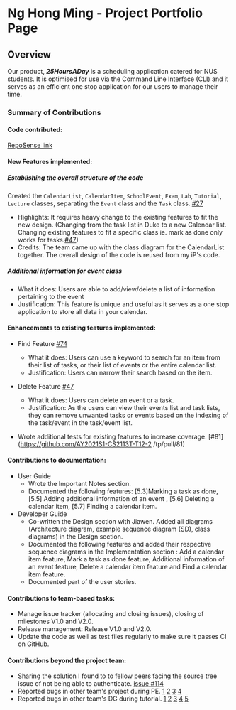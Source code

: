 # Ng Hong Ming - Project Portfolio Page

## Overview
Our product, **_25HoursADay_** is a scheduling application catered for NUS students. 
It is optimised for use via the Command Line Interface (CLI) and it serves as an efficient one stop application for our users to manage their time. 

### Summary of Contributions
#### Code contributed:
[RepoSense link](https://nus-cs2113-ay2021s1.github.io/tp-dashboard/#breakdown=true&search=imhm)

#### New Features implemented:

##### Establishing the overall structure of the code
Created the `CalendarList`, `CalendarItem`, `SchoolEvent`, `Exam`, `Lab`, `Tutorial`, `Lecture` classes, separating
 the `Event` class and the `Task` class. [#27](https://github.com/AY2021S1-CS2113T-T12-2/tp/pull/27)
* Highlights: It requires heavy change to the existing features to fit the new design. (Changing from the task list
 in Duke to a new Calendar list. Changing existing features to fit a specific class ie. mark as done only works for
  tasks.[#47](https://github.com/AY2021S1-CS2113T-T12-2/tp/pull/47))
* Credits: The team came up with the class diagram for the CalendarList together. The overall design of the code is reused from my iP's code.

##### Additional information for event class 
* What it does: Users are able to add/view/delete a list of information pertaining to the event
* Justification: This feature is unique and useful as it serves as a one stop application to
 store all data in your calendar.

#### Enhancements to existing features implemented:

* Find Feature [#74](https://github.com/AY2021S1-CS2113T-T12-2/tp/pull/74)
    * What it does: Users can use a keyword to search for an item from their list of tasks, or their list of events or the
 entire calendar list.
    * Justification: Users can narrow their search based on the item.

* Delete Feature [#47](https://github.com/AY2021S1-CS2113T-T12-2/tp/pull/47)
    * What it does: Users can delete an event or a task.
    * Justification: As the users can view their events list and task lists, they can remove unwanted tasks or events
 based on the indexing of the task/event in the task/event list.

* Wrote additional tests for existing features to increase coverage. [#81](https://github.com/AY2021S1-CS2113T-T12-2
/tp/pull/81)

#### Contributions to documentation:
* User Guide
    * Wrote the Important Notes section.
    * Documented the following features: [5.3]Marking a task as done, [5.5] Adding additional information of an event
    , [5.6] Deleting a calendar item, [5.7] Finding a calendar item.
* Developer Guide
    * Co-written the Design section with Jiawen. Added all diagrams (Architecture diagram, example sequence diagram
    (SD), class diagrams) in the Design section.
    * Documented the following features and added their respective sequence diagrams in the Implementation section
    : Add a calendar item feature, Mark a task as done feature, Additional information of an event feature, Delete a
     calendar item feature and Find a calendar item feature.
    * Documented part of the user stories.

#### Contributions to team-based tasks:
* Manage issue tracker (allocating and closing issues), closing of milestones V1.0 and V2.0.
* Release management: Release V1.0 and V2.0.
* Update the code as well as test files regularly to make sure it passes CI on GitHub.
#### Contributions beyond the project team:
* Sharing the solution I found to to fellow peers facing the source tree issue of not being able to authenticate. [issue
 #114](https://github.com/nus-cs2113-AY2021S1/forum/issues/114#issuecomment-717809977)
* Reported bugs in other team's project during PE.
[1](https://github.com/imhm/ped/issues/1)
[2](https://github.com/imhm/ped/issues/2)
[3](https://github.com/imhm/ped/issues/3)
[4](https://github.com/imhm/ped/issues/4)
* Reported bugs in other team's DG during tutorial.
[1](https://github.com/nus-cs2113-AY2021S1/tp/pull/6#issuecomment-718349154)
[2](https://github.com/nus-cs2113-AY2021S1/tp/pull/6#issuecomment-718352506)
[3](https://github.com/nus-cs2113-AY2021S1/tp/pull/6#issuecomment-718354243)
[4](https://github.com/nus-cs2113-AY2021S1/tp/pull/6#issuecomment-718356711)
[5](https://github.com/nus-cs2113-AY2021S1/tp/pull/6#issuecomment-718358158)